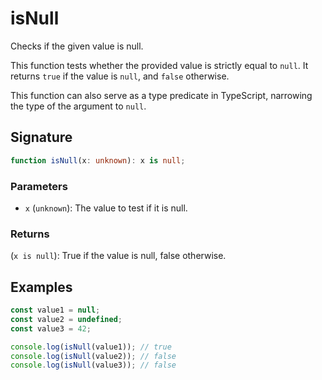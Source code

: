 # isNull

Checks if the given value is null.

This function tests whether the provided value is strictly equal to `null`. 
It returns `true` if the value is `null`, and `false` otherwise.

This function can also serve as a type predicate in TypeScript, narrowing the type of the argument to `null`.

## Signature

```typescript
function isNull(x: unknown): x is null;
```

### Parameters 

- `x` (`unknown`): The value to test if it is null.

### Returns

(`x is null`): True if the value is null, false otherwise.

## Examples

```typescript
const value1 = null;
const value2 = undefined;
const value3 = 42;

console.log(isNull(value1)); // true
console.log(isNull(value2)); // false
console.log(isNull(value3)); // false
```